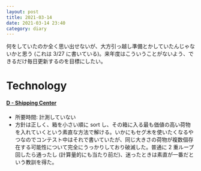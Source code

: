 ```yaml
---
layout: post
title: 2021-03-14
date: 2021-03-14 23:40
category: diary
---
```


何をしていたのか全く思い出せないが、大方引っ越し準備とかしていたんじゃないかと思う (これは 3/27 に書いている)。来年度はこういうことがないよう、できるだけ毎日更新するのを目標にしたい。

# Technology
#### [D - Shipping Center](https://atcoder.jp/contests/abc195/tasks/abc195_d)
- 所要時間: 計測していない
- 方針は正しく、箱を小さい順に sort し、その箱に入る最も価値の高い荷物を入れていくという素直な方法で解ける。いかにもセグ木を使いたくなるやつなのでコンテスト中はそれで書いていたが、同じ大きさの荷物が複数個存在する可能性について完全にうっかりしており破滅した。普通に 2 重ループ回したら通ったし (計算量的にも当たり前だ)、迷ったときは素直が一番だという教訓を得た。
